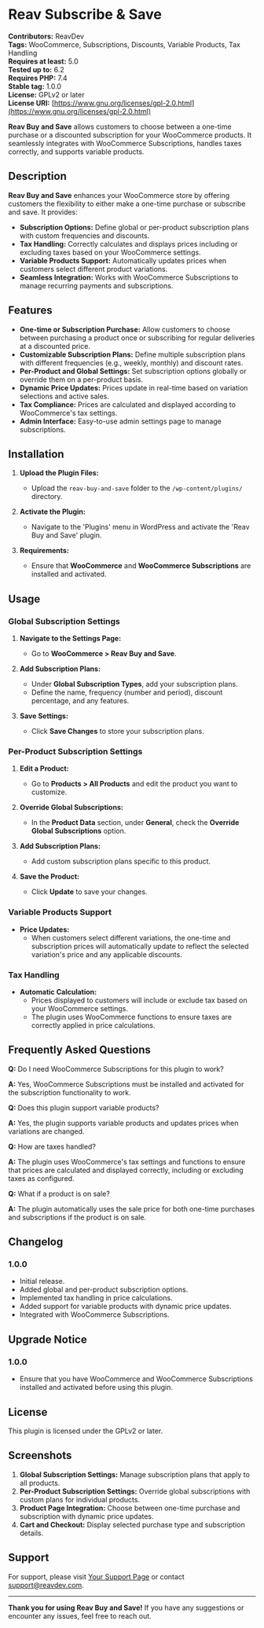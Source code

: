 # Reav Subscribe & Save

**Contributors:** ReavDev  
**Tags:** WooCommerce, Subscriptions, Discounts, Variable Products, Tax Handling  
**Requires at least:** 5.0  
**Tested up to:** 6.2  
**Requires PHP:** 7.4  
**Stable tag:** 1.0.0  
**License:** GPLv2 or later  
**License URI:** [https://www.gnu.org/licenses/gpl-2.0.html](https://www.gnu.org/licenses/gpl-2.0.html)

**Reav Buy and Save** allows customers to choose between a one-time purchase or a discounted subscription for your WooCommerce products. It seamlessly integrates with WooCommerce Subscriptions, handles taxes correctly, and supports variable products.

## Description

**Reav Buy and Save** enhances your WooCommerce store by offering customers the flexibility to either make a one-time purchase or subscribe and save. It provides:

- **Subscription Options:** Define global or per-product subscription plans with custom frequencies and discounts.
- **Tax Handling:** Correctly calculates and displays prices including or excluding taxes based on your WooCommerce settings.
- **Variable Products Support:** Automatically updates prices when customers select different product variations.
- **Seamless Integration:** Works with WooCommerce Subscriptions to manage recurring payments and subscriptions.

## Features

- **One-time or Subscription Purchase:** Allow customers to choose between purchasing a product once or subscribing for regular deliveries at a discounted price.
- **Customizable Subscription Plans:** Define multiple subscription plans with different frequencies (e.g., weekly, monthly) and discount rates.
- **Per-Product and Global Settings:** Set subscription options globally or override them on a per-product basis.
- **Dynamic Price Updates:** Prices update in real-time based on variation selections and active sales.
- **Tax Compliance:** Prices are calculated and displayed according to WooCommerce's tax settings.
- **Admin Interface:** Easy-to-use admin settings page to manage subscriptions.

## Installation

1. **Upload the Plugin Files:**
   - Upload the `reav-buy-and-save` folder to the `/wp-content/plugins/` directory.

2. **Activate the Plugin:**
   - Navigate to the 'Plugins' menu in WordPress and activate the 'Reav Buy and Save' plugin.

3. **Requirements:**
   - Ensure that **WooCommerce** and **WooCommerce Subscriptions** are installed and activated.

## Usage

### Global Subscription Settings

1. **Navigate to the Settings Page:**
   - Go to **WooCommerce > Reav Buy and Save**.

2. **Add Subscription Plans:**
   - Under **Global Subscription Types**, add your subscription plans.
   - Define the name, frequency (number and period), discount percentage, and any features.

3. **Save Settings:**
   - Click **Save Changes** to store your subscription plans.

### Per-Product Subscription Settings

1. **Edit a Product:**
   - Go to **Products > All Products** and edit the product you want to customize.

2. **Override Global Subscriptions:**
   - In the **Product Data** section, under **General**, check the **Override Global Subscriptions** option.

3. **Add Subscription Plans:**
   - Add custom subscription plans specific to this product.

4. **Save the Product:**
   - Click **Update** to save your changes.

### Variable Products Support

- **Price Updates:**
  - When customers select different variations, the one-time and subscription prices will automatically update to reflect the selected variation's price and any applicable discounts.

### Tax Handling

- **Automatic Calculation:**
  - Prices displayed to customers will include or exclude tax based on your WooCommerce settings.
  - The plugin uses WooCommerce functions to ensure taxes are correctly applied in price calculations.

## Frequently Asked Questions

**Q:** Do I need WooCommerce Subscriptions for this plugin to work?

**A:** Yes, WooCommerce Subscriptions must be installed and activated for the subscription functionality to work.

**Q:** Does this plugin support variable products?

**A:** Yes, the plugin supports variable products and updates prices when variations are changed.

**Q:** How are taxes handled?

**A:** The plugin uses WooCommerce's tax settings and functions to ensure that prices are calculated and displayed correctly, including or excluding taxes as configured.

**Q:** What if a product is on sale?

**A:** The plugin automatically uses the sale price for both one-time purchases and subscriptions if the product is on sale.

## Changelog

### 1.0.0

- Initial release.
- Added global and per-product subscription options.
- Implemented tax handling in price calculations.
- Added support for variable products with dynamic price updates.
- Integrated with WooCommerce Subscriptions.

## Upgrade Notice

### 1.0.0

- Ensure that you have WooCommerce and WooCommerce Subscriptions installed and activated before using this plugin.

## License

This plugin is licensed under the GPLv2 or later.

## Screenshots

1. **Global Subscription Settings:** Manage subscription plans that apply to all products.
2. **Per-Product Subscription Settings:** Override global subscriptions with custom plans for individual products.
3. **Product Page Integration:** Choose between one-time purchase and subscription with dynamic price updates.
4. **Cart and Checkout:** Display selected purchase type and subscription details.

## Support

For support, please visit [Your Support Page](https://reavdev.com/support) or contact [support@reavdev.com](mailto:support@reavdev.com).

---

**Thank you for using Reav Buy and Save!** If you have any suggestions or encounter any issues, feel free to reach out.

